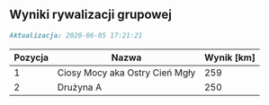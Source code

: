 ## Wyniki rywalizacji grupowej

```markdown
Aktualizacja: 2020-06-05 17:21:21
```

Pozycja | Nazwa | Wynik [km] |
------------ | -------------  | -------------
 1 |Ciosy Mocy aka Ostry Cień Mgły | 259 
 2 |Drużyna A | 250